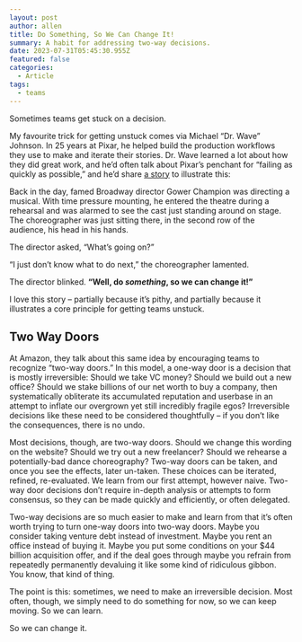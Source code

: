 ```yaml
---
layout: post
author: allen
title: Do Something, So We Can Change It!
summary: A habit for addressing two-way decisions.
date: 2023-07-31T05:45:30.955Z
featured: false
categories:
  - Article
tags:
  - teams
---
```


Sometimes teams get stuck on a decision.

My favourite trick for getting unstuck comes via Michael “Dr. Wave” Johnson. In 25 years at Pixar, he helped build the production workflows they use to make and iterate their stories. Dr. Wave learned a lot about how they did great work, and he’d often talk about Pixar’s penchant for “failing as quickly as possible,” and he’d share [a story](https://pixarplanet.com/blog/michael-johnson-talk-report/) to illustrate this:

Back in the day, famed Broadway director Gower Champion was directing a musical. With time pressure mounting, he entered the theatre during a rehearsal and was alarmed to see the cast just standing around on stage. The choreographer was just sitting there, in the second row of the audience, his head in his hands.

The director asked, “What’s going on?”

“I just don’t know what to do next,” the choreographer lamented.

The director blinked. **“Well, do *something*, so we can change it!”**

I love this story – partially because it’s pithy, and partially because it illustrates a core principle for getting teams unstuck.

## Two Way Doors

At Amazon, they talk about this same idea by encouraging teams to recognize “two-way doors.” In this model, a one-way door is a decision that is mostly irreversible: Should we take VC money? Should we build out a new office? Should we stake billions of our net worth to buy a company, then systematically obliterate its accumulated reputation and userbase in an attempt to inflate our overgrown yet still incredibly fragile egos? Irreversible decisions like these need to be considered thoughtfully – if you don’t like the consequences, there is no undo.

Most decisions, though, are two-way doors. Should we change this wording on the website? Should we try out a new freelancer? Should we rehearse a potentially-bad dance choreography? Two-way doors can be taken, and once you see the effects, later un-taken. These choices can be iterated, refined, re-evaluated. We learn from our first attempt, however naive. Two-way door decisions don’t require in-depth analysis or attempts to form consensus, so they can be made quickly and efficiently, or often delegated.

Two-way decisions are so much easier to make and learn from that it’s often worth trying to turn one-way doors into two-way doors. Maybe you consider taking venture debt instead of investment. Maybe you rent an office instead of buying it. Maybe you put some conditions on your $44 billion acquisition offer, and if the deal goes through maybe you refrain from repeatedly permanently devaluing it like some kind of ridiculous gibbon. You know, that kind of thing.

The point is this: sometimes, we need to make an irreversible decision. Most often, though, we simply need to do something for now, so we can keep moving. So we can learn.

So we can change it.
